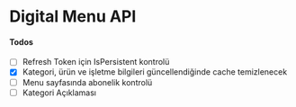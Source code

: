 # Digital Menu API

#### Todos

- [ ] Refresh Token için IsPersistent kontrolü
- [x] Kategori, ürün ve işletme bilgileri güncellendiğinde cache temizlenecek
- [ ] Menu sayfasında abonelik kontrolü
- [ ] Kategori Açıklaması